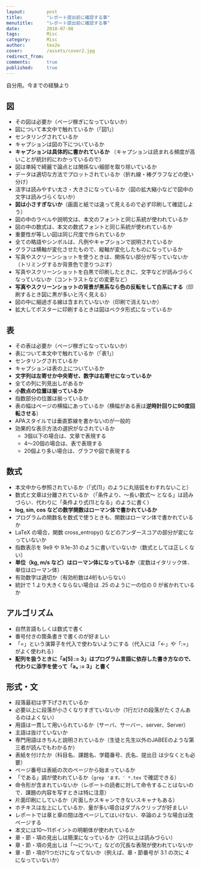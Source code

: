 ```yaml
---
layout:        post
title:         "レポート提出前に確認する事"
menutitle:     "レポート提出前に確認する事"
date:          2018-07-08
tags:          Misc
category:      Misc
author:        tex2e
cover:         /assets/cover2.jpg
redirect_from:
comments:      true
published:     true
---
```


自分用。今までの経験より


## 図

- その図は必要か（ページ稼ぎになっていないか）
- 図について本文中で触れているか（「図1」）
- センタリングされているか
- キャプションは図の下についているか
- **キャプションは具体的に書かれているか**
  （キャプションは読まれる頻度が高いことが統計的にわかっているので）
- 図は単純で綺麗で論点とは関係ない細部を取り除いているか
- データは適切な方法でプロットされているか（折れ線・棒グラフなどの使い分け）
- 活字は読みやすい太さ・大きさになっているか（図の拡大縮小などで図中の文字は読みづらくないか）
- **図は小さすぎないか**（画面と紙では違って見えるので必ず印刷して確認しよう）
- 図の中のラベルや説明文は、本文のフォントと同じ系統が使われているか
- 図の中の数式は、本文の数式フォントと同じ系統が使われているか
- 重要性が等しい図は同じ尺度で作られているか
- 全ての略語やシンボルは、凡例やキャプションで説明されているか
- グラフは横軸が変化させたもので、縦軸が変化したものになっているか
- 写真やスクリーンショットを使うときは、関係ない部分が写っていないか（トリミングするか背景色で塗りつぶす）
- 写真やスクリーンショットを白黒で印刷したときに、文字などが読みづらくなっていないか（コントラストなどの変更など）
- **写真やスクリーンショットの背景が黒系なら色の反転をして白系にする**（印刷するとき図に黒が多いと汚く見える）
- 図の中に細過ぎる線は含まれていないか（印刷で消えないか）
- 拡大してポスターに印刷するときは図はベクタ形式になっているか


## 表

- その表は必要か（ページ稼ぎになっていないか）
- 表について本文中で触れているか（「表1」）
- センタリングされているか
- キャプションは表の上についているか
- **文字列は左寄せか中央寄せ、数字は右寄せになっているか**
- 全ての列に列見出しがあるか
- **小数点の位置は揃っているか**
- 指数部分の位置は揃っているか
- 表の幅はページの横幅にあっているか（横幅がある表は**逆時計回りに90度回転させる**）
- APAスタイルでは垂直罫線を書かないのが一般的
- 効果的な表示方法の選択がなされているか
  - 3個以下の場合は、文章で表現する
  - 4〜20個の場合は、表で表現する
  - 20個より多い場合は、グラフや図で表現する


## 数式

- 本文中から参照されているか（「式(1)」のように丸括弧をわすれないこと）
- 数式と文章は分離されているか
  （「条件より、〜長い数式〜 となる」は読みづらい．代わりに「条件より式(1)となる」のように書く）
- **log, sin, cos などの数学関数はローマン体で書かれているか**
- プログラムの関数名を数式で使うときも、関数はローマン体で書かれているか
- LaTeX の場合，関数 cross_entropy() などのアンダースコアの部分が変になっていないか
- 指数表示を 9e9 や 9.1e-31 のように書いていないか（数式としては正しくない）
- **単位（kg, m/s など）はローマン体になっているか**（変数はイタリック体．単位はローマン体）
- 有効数字は適切か（有効桁数は4桁もいらない）
- 統計で 1 より大きくならない場合は .25 のように一の位の 0 が省かれているか


## アルゴリズム

- 自然言語もしくは数式で書く
- 番号付きの箇条書きで書くのが好ましい
- 「=」という演算子を代入で使わないようにする（代入には「←」や「:=」がよく使われる）
- **配列を扱うときに「a[5] := 3」はプログラム言語に依存した書き方なので、代わりに添字を使って「a₅ := 3」と書く**


## 形式・文

- 段落最初は字下げされているか
- 必要以上に段落が小さくなりすぎていないか（1行だけの段落がたくさんあるのはよくない）
- 用語は一貫して用いられているか（サーバ、サーバー、server、Server）
- 主語は抜けていないか
- 専門用語はきちんと説明されているか（生徒と先生以外のJABEEのような第三者が読んでもわかるか）
- 表紙を付けたか（科目名、課題名、学籍番号、氏名、提出日 は少なくとも必要）
- ページ番号は表紙の次のページから始まっているか
- 「である」調が使われているか（`grep 'ます。' *.tex` で確認できる）
- 命令形が含まれていないか（レポートの読者に対して命令することはないので．課題の内容を写すときは特に注意）
- 片面印刷にしているか（片面しかスキャンできないスキャナもある）
- ホチキスは左上にしているか．量が多い場合はダブルクリップが好ましい
- レポートでは章と章の間は改ページしてはいけない．卒論のような場合は改ページする
- 本文には10〜11ポイントの明朝体が使われているか
- 章・節・項の見出しは簡潔になっているか（2行以上は読みづらい）
- 章・節・項の見出しは「〜について」などの冗長な表現が使われていないか
- 章・節・項が1つだけになってないか（例えば、章・節番号が 3.1 の次に 4 になっていないか）
